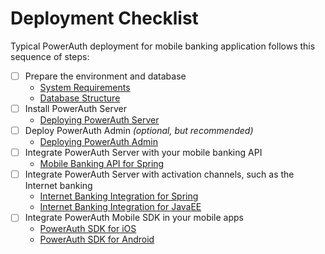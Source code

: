 # Deployment Checklist

Typical PowerAuth deployment for mobile banking application follows this sequence of steps:

- [ ] Prepare the environment and database
    - [System Requirements](https://github.com/wultra/powerauth-server/blob/develop/docs/System-Requirements.md)
    - [Database Structure](https://github.com/wultra/powerauth-server/blob/develop/docs/Database-Structure.md)
- [ ] Install PowerAuth Server
    - [Deploying PowerAuth Server](https://github.com/wultra/powerauth-server/blob/develop/docs/Deploying-PowerAuth-Server.md)
- [ ] Deploy PowerAuth Admin _(optional, but recommended)_
    - [Deploying PowerAuth Admin](https://github.com/wultra/powerauth-admin/blob/develop/docs/Deploying-PowerAuth-Admin.md)
- [ ] Integrate PowerAuth Server with your mobile banking API
    - [Mobile Banking API for Spring](https://github.com/wultra/powerauth-restful-integration/blob/develop/docs/RESTful-API-for-Spring.md)
- [ ] Integrate PowerAuth Server with activation channels, such as the Internet banking
    - [Internet Banking Integration for Spring](https://github.com/wultra/powerauth-server/blob/develop/docs/Configuring-SOAP-Client-for-Spring.md)
    - [Internet Banking Integration for JavaEE](https://github.com/wultra/powerauth-server/blob/develop/docs/Configuring-SOAP-Client-for-Axis2.md)
- [ ] Integrate PowerAuth Mobile SDK in your mobile apps
    - [PowerAuth SDK for iOS](https://github.com/wultra/powerauth-mobile-sdk/blob/develop/docs/PowerAuth-SDK-for-iOS.md)
    - [PowerAuth SDK for Android](https://github.com/wultra/powerauth-mobile-sdk/blob/develop/docs/PowerAuth-SDK-for-Android.md)
